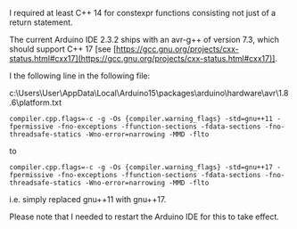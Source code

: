 I required at least C++ 14 for constexpr functions consisting not just of a return statement.

The current Arduino IDE 2.3.2 ships with an avr-g++ of version 7.3, which should support C++ 17 [see [https://gcc.gnu.org/projects/cxx-status.html#cxx17](https://gcc.gnu.org/projects/cxx-status.html#cxx17)].

I the following line in the following file:

c:\Users\User\AppData\Local\Arduino15\packages\arduino\hardware\avr\1.8.6\platform.txt

````{verbatim}
compiler.cpp.flags=-c -g -Os {compiler.warning_flags} -std=gnu++11 -fpermissive -fno-exceptions -ffunction-sections -fdata-sections -fno-threadsafe-statics -Wno-error=narrowing -MMD -flto
````

to

````{verbatim}
compiler.cpp.flags=-c -g -Os {compiler.warning_flags} -std=gnu++17 -fpermissive -fno-exceptions -ffunction-sections -fdata-sections -fno-threadsafe-statics -Wno-error=narrowing -MMD -flto
````

i.e. simply replaced gnu++11 with gnu++17.

Please note that I needed to restart the Arduino IDE for this to take effect.
